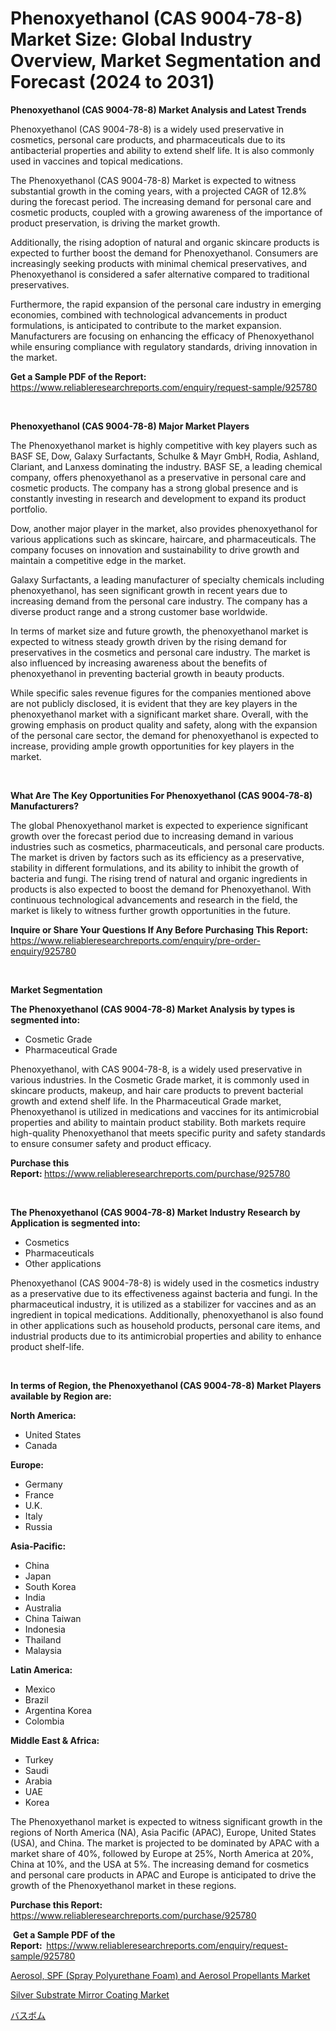 <p><h1>Phenoxyethanol (CAS 9004-78-8) Market Size: Global Industry Overview, Market Segmentation and Forecast (2024 to 2031)</h1></p><p><strong>Phenoxyethanol (CAS 9004-78-8) Market Analysis and Latest Trends</strong></p>
<p><p>Phenoxyethanol (CAS 9004-78-8) is a widely used preservative in cosmetics, personal care products, and pharmaceuticals due to its antibacterial properties and ability to extend shelf life. It is also commonly used in vaccines and topical medications.</p><p>The Phenoxyethanol (CAS 9004-78-8) Market is expected to witness substantial growth in the coming years, with a projected CAGR of 12.8% during the forecast period. The increasing demand for personal care and cosmetic products, coupled with a growing awareness of the importance of product preservation, is driving the market growth.</p><p>Additionally, the rising adoption of natural and organic skincare products is expected to further boost the demand for Phenoxyethanol. Consumers are increasingly seeking products with minimal chemical preservatives, and Phenoxyethanol is considered a safer alternative compared to traditional preservatives.</p><p>Furthermore, the rapid expansion of the personal care industry in emerging economies, combined with technological advancements in product formulations, is anticipated to contribute to the market expansion. Manufacturers are focusing on enhancing the efficacy of Phenoxyethanol while ensuring compliance with regulatory standards, driving innovation in the market.</p></p>
<p><strong>Get a Sample PDF of the Report:&nbsp;</strong> <a href="https://www.reliableresearchreports.com/enquiry/request-sample/925780">https://www.reliableresearchreports.com/enquiry/request-sample/925780</a></p>
<p>&nbsp;</p>
<p><strong>Phenoxyethanol (CAS 9004-78-8) Major Market Players</strong></p>
<p><p>The Phenoxyethanol market is highly competitive with key players such as BASF SE, Dow, Galaxy Surfactants, Schulke & Mayr GmbH, Rodia, Ashland, Clariant, and Lanxess dominating the industry. BASF SE, a leading chemical company, offers phenoxyethanol as a preservative in personal care and cosmetic products. The company has a strong global presence and is constantly investing in research and development to expand its product portfolio.</p><p>Dow, another major player in the market, also provides phenoxyethanol for various applications such as skincare, haircare, and pharmaceuticals. The company focuses on innovation and sustainability to drive growth and maintain a competitive edge in the market.</p><p>Galaxy Surfactants, a leading manufacturer of specialty chemicals including phenoxyethanol, has seen significant growth in recent years due to increasing demand from the personal care industry. The company has a diverse product range and a strong customer base worldwide.</p><p>In terms of market size and future growth, the phenoxyethanol market is expected to witness steady growth driven by the rising demand for preservatives in the cosmetics and personal care industry. The market is also influenced by increasing awareness about the benefits of phenoxyethanol in preventing bacterial growth in beauty products.</p><p>While specific sales revenue figures for the companies mentioned above are not publicly disclosed, it is evident that they are key players in the phenoxyethanol market with a significant market share. Overall, with the growing emphasis on product quality and safety, along with the expansion of the personal care sector, the demand for phenoxyethanol is expected to increase, providing ample growth opportunities for key players in the market.</p></p>
<p>&nbsp;</p>
<p><strong>What Are The Key Opportunities For Phenoxyethanol (CAS 9004-78-8) Manufacturers?</strong></p>
<p><p>The global Phenoxyethanol market is expected to experience significant growth over the forecast period due to increasing demand in various industries such as cosmetics, pharmaceuticals, and personal care products. The market is driven by factors such as its efficiency as a preservative, stability in different formulations, and its ability to inhibit the growth of bacteria and fungi. The rising trend of natural and organic ingredients in products is also expected to boost the demand for Phenoxyethanol. With continuous technological advancements and research in the field, the market is likely to witness further growth opportunities in the future.</p></p>
<p><strong>Inquire or Share Your Questions If Any Before Purchasing This Report:</strong> <a href="https://www.reliableresearchreports.com/enquiry/pre-order-enquiry/925780">https://www.reliableresearchreports.com/enquiry/pre-order-enquiry/925780</a></p>
<p>&nbsp;</p>
<p><strong>Market Segmentation</strong></p>
<p><strong>The Phenoxyethanol (CAS 9004-78-8) Market Analysis by types is segmented into:</strong></p>
<p><ul><li>Cosmetic Grade</li><li>Pharmaceutical Grade</li></ul></p>
<p><p>Phenoxyethanol, with CAS 9004-78-8, is a widely used preservative in various industries. In the Cosmetic Grade market, it is commonly used in skincare products, makeup, and hair care products to prevent bacterial growth and extend shelf life. In the Pharmaceutical Grade market, Phenoxyethanol is utilized in medications and vaccines for its antimicrobial properties and ability to maintain product stability. Both markets require high-quality Phenoxyethanol that meets specific purity and safety standards to ensure consumer safety and product efficacy.</p></p>
<p><strong>Purchase this Report:&nbsp;</strong><a href="https://www.reliableresearchreports.com/purchase/925780">https://www.reliableresearchreports.com/purchase/925780</a></p>
<p>&nbsp;</p>
<p><strong>The Phenoxyethanol (CAS 9004-78-8) Market Industry Research by Application is segmented into:</strong></p>
<p><ul><li>Cosmetics</li><li>Pharmaceuticals</li><li>Other applications</li></ul></p>
<p><p>Phenoxyethanol (CAS 9004-78-8) is widely used in the cosmetics industry as a preservative due to its effectiveness against bacteria and fungi. In the pharmaceutical industry, it is utilized as a stabilizer for vaccines and as an ingredient in topical medications. Additionally, phenoxyethanol is also found in other applications such as household products, personal care items, and industrial products due to its antimicrobial properties and ability to enhance product shelf-life.</p></p>
<p>&nbsp;</p>
<p><strong>In terms of Region, the Phenoxyethanol (CAS 9004-78-8) Market Players available by Region are:</strong></p>
<p>
    <p> <strong> North America: </strong>
        <ul>
            <li>United States</li>
            <li>Canada</li>
        </ul>
        </p> 
    <p> <strong> Europe: </strong>
        <ul>
            <li>Germany</li>
            <li>France</li>
            <li>U.K.</li>
            <li>Italy</li>
            <li>Russia</li>
        </ul>
        </p> 
    <p> <strong> Asia-Pacific: </strong>
        <ul>
            <li>China</li>
            <li>Japan</li>
            <li>South Korea</li>
            <li>India</li>
            <li>Australia</li>
            <li>China Taiwan</li>
            <li>Indonesia</li>
            <li>Thailand</li>
            <li>Malaysia</li>
        </ul>
        </p> 
    <p> <strong> Latin America: </strong>
        <ul>
            <li>Mexico</li>
            <li>Brazil</li>
            <li>Argentina Korea</li>
            <li>Colombia</li>
        </ul>
        </p> 
    <p> <strong> Middle East & Africa: </strong>
        <ul>
            <li>Turkey</li>
            <li>Saudi</li>
            <li>Arabia</li>
            <li>UAE</li>
            <li>Korea</li>
        </ul>
    </p>
    </p>
<p><p>The Phenoxyethanol market is expected to witness significant growth in the regions of North America (NA), Asia Pacific (APAC), Europe, United States (USA), and China. The market is projected to be dominated by APAC with a market share of 40%, followed by Europe at 25%, North America at 20%, China at 10%, and the USA at 5%. The increasing demand for cosmetics and personal care products in APAC and Europe is anticipated to drive the growth of the Phenoxyethanol market in these regions.</p></p>
<p><strong>Purchase this Report: </strong><a href="https://www.reliableresearchreports.com/purchase/925780">https://www.reliableresearchreports.com/purchase/925780</a></p>
<p>&nbsp;<strong>Get a Sample PDF of the Report:&nbsp;&nbsp;</strong><a href="https://www.reliableresearchreports.com/enquiry/request-sample/925780">https://www.reliableresearchreports.com/enquiry/request-sample/925780</a></p>
<p><strong></strong></p>
<p><p><a href="https://github.com/yemakinde/Market-Research-Report-List-1/blob/main/aerosol-spf-spray-polyurethane-foam-and-aerosol-propellants-market.md">Aerosol, SPF (Spray Polyurethane Foam) and Aerosol Propellants Market</a></p><p><a href="https://github.com/jsmusil/Market-Research-Report-List-2/blob/main/silver-substrate-mirror-coating-market.md">Silver Substrate Mirror Coating Market</a></p><p><a href="https://medium.com/@alicequigley2023/%E3%83%90%E3%82%B9%E3%83%9C%E3%83%A0%E5%B8%82%E5%A0%B4-%E7%AB%B6%E4%BA%89%E5%88%86%E6%9E%90-%E5%B8%82%E5%A0%B4%E3%83%88%E3%83%AC%E3%83%B3%E3%83%89-2031%E5%B9%B4%E3%81%BE%E3%81%A7%E3%81%AE%E4%BA%88%E6%B8%AC-e7587f6459b4">バスボム</a></p></p>